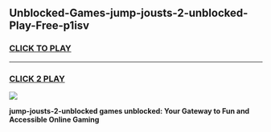 
## Unblocked-Games-jump-jousts-2-unblocked-Play-Free-p1isv
<h3>
<a href="https://premium76.site?title=jump-jousts-2-unblocked&ref=23A">CLICK TO PLAY</a></h3>
<hr>

<h3>
<a href="https://premium76.site?title=jump-jousts-2-unblocked&ref=23A">CLICK 2 PLAY</a>
  
</h3>

<a href="https://premium76.site?title=jump-jousts-2-unblocked&ref=23A"><img src="https://clearcache.store/games.png"></a>


**jump-jousts-2-unblocked games unblocked: Your Gateway to Fun and Accessible Online Gaming**
